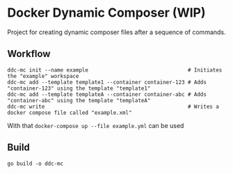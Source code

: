 # Docker Dynamic Composer (WIP)

Project for creating dynamic composer files after a sequence of commands.

## Workflow

```
ddc-mc init --name example                                # Initiates the "example" workspace
ddc-mc add --template template1 --container container-123 # Adds "container-123" using the template "template1"
ddc-mc add --template templateA --container container-abc # Adds "container-abc" using the template "templateA"
ddc-mc write                                              # Writes a docker compose file called "example.xml"
```

With that `docker-compose up --file example.yml` can be used

## Build

```go build -o ddc-mc```
